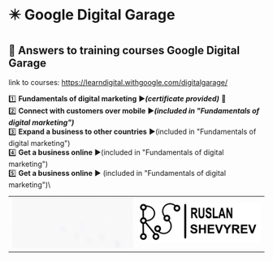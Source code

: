 # :eight_pointed_black_star: Google Digital Garage

## :star2: Answers to training courses Google Digital Garage

link to courses:
https://learndigital.withgoogle.com/digitalgarage/

:one: **Fundamentals of digital marketing** :arrow_forward:***(certificate provided)*** :scroll:\
:two: **Connect with customers over mobile** :arrow_forward:***(included in "Fundamentals of digital marketing")***\
:three: **Expand a business to other countries** :arrow_forward:(included in "Fundamentals of digital marketing")\
:four: **Get a business online** :arrow_forward:(included in "Fundamentals of digital marketing")\
:five: **Get a business online** :arrow_forward: (included in "Fundamentals of digital marketing")\

<table>
  <tr>
    <td valign="center" width="49%"><img src="https://github.com/Ruslan-Shevyrev/Ruslan-Shevyrev/blob/main/logoRS/logo_mini.gif" title="logo"></td>
    <td valign="center" width="49%"><img src="https://github.com/Ruslan-Shevyrev/Ruslan-Shevyrev/blob/main/logoRS/logoRS_FULL.png" title="RuslanShevyrev"></td>
  </tr>
</table>
